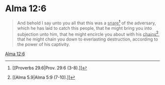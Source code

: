 # Alma 12:6

> And behold I say unto you all that this was a <u>snare</u>[^a] of the adversary, which he has laid to catch this people, that he might bring you into subjection unto him, that he might encircle you about with his <u>chains</u>[^b], that he might chain you down to everlasting destruction, according to the power of his captivity.

[Alma 12:6](https://www.churchofjesuschrist.org/study/scriptures/bofm/alma/12?lang=eng&id=p6#p6)


[^a]: [[Proverbs 29.6|Prov. 29:6 (3-8).]]
[^b]: [[Alma 5.9|Alma 5:9 (7-10).]]
